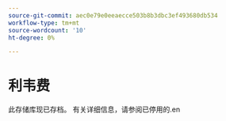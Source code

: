 ```yaml
---
source-git-commit: aec0e79e0eeaecce503b8b3dbc3ef493680db534
workflow-type: tm+mt
source-wordcount: '10'
ht-degree: 0%

---
```

# 利韦费

此存储库现已存档。 有关详细信息，请参阅已停用的.en
